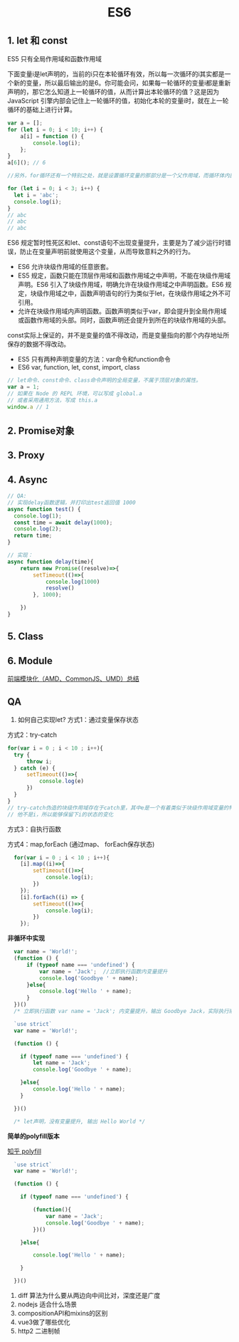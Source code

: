 
# <center> ES6 </center>

## 1. let 和 const

ES5 只有全局作用域和函数作用域

下面变量i是let声明的，当前的i只在本轮循环有效，所以每一次循环的i其实都是一个新的变量，所以最后输出的是6。你可能会问，如果每一轮循环的变量i都是重新声明的，那它怎么知道上一轮循环的值，从而计算出本轮循环的值？这是因为 JavaScript 引擎内部会记住上一轮循环的值，初始化本轮的变量i时，就在上一轮循环的基础上进行计算。

```js
var a = [];
for (let i = 0; i < 10; i++) {
    a[i] = function () {
        console.log(i);
    };
}
a[6](); // 6

//另外，for循环还有一个特别之处，就是设置循环变量的那部分是一个父作用域，而循环体内部是一个单独的子作用域。

for (let i = 0; i < 3; i++) {
  let i = 'abc';
  console.log(i);
}
// abc
// abc
// abc

```

ES6 规定暂时性死区和let、const语句不出现变量提升，主要是为了减少运行时错误，防止在变量声明前就使用这个变量，从而导致意料之外的行为。

- ES6 允许块级作用域的任意嵌套。
- ES5 规定，函数只能在顶层作用域和函数作用域之中声明，不能在块级作用域声明。ES6 引入了块级作用域，明确允许在块级作用域之中声明函数。ES6 规定，块级作用域之中，函数声明语句的行为类似于let，在块级作用域之外不可引用。
- 允许在块级作用域内声明函数。函数声明类似于var，即会提升到全局作用域或函数作用域的头部。同时，函数声明还会提升到所在的块级作用域的头部。

const实际上保证的，并不是变量的值不得改动，而是变量指向的那个内存地址所保存的数据不得改动。

- ES5 只有两种声明变量的方法：var命令和function命令
- ES6 var, function, let, const, import, class

```js
// let命令、const命令、class命令声明的全局变量，不属于顶层对象的属性。
var a = 1;
// 如果在 Node 的 REPL 环境，可以写成 global.a
// 或者采用通用方法，写成 this.a
window.a // 1

```

###

## 2. Promise对象

## 3. Proxy

## 4. Async

```js
// QA:
// 实现delay函数逻辑，并打印出test返回值 1000
async function test() {
  console.log(1);
  const time = await delay(1000);
  console.log(2);
  return time;
}

// 实现：
async function delay(time){
    return new Promise((resolve)=>{
        setTimeout(()=>{
            console.log(1000)
            resolve()
        }, 1000);

    })
}
```

## 5. Class

## 6. Module

[前端模块化（AMD、CommonJS、UMD）总结](https://zhuanlan.zhihu.com/p/75980415)

## QA

1.  如何自己实现let?
  方式1：通过变量保存状态

  方式2：try-catch
  ```js
  for(var i = 0 ; i < 10 ; i++){
    try {
        throw i;
    } catch (e) {
        setTimeout(()=>{
            console.log(e)
        })
    }
  } 
  // try-catch伪造的块级作用域存在于catch里，其中e是一个有着类似于块级作用域变量的特性的独立变量
  // 他不是i，所以能够保留下i的状态的变化
  ```
  方式3：自执行函数

  方式4：map,forEach (通过map、 forEach保存状态)
  ```js
    for(var i = 0 ; i < 10 ; i++){
      [i].map((i)=>{
          setTimeout(()=>{
              console.log(i);
          })
      });
      [i].forEach((i) => {
          setTimeout(()=>{
              console.log(i);
          })
      });
  ```

**非循环中实现**
```js
  var name = 'World!';
  (function () {
      if (typeof name === 'undefined') {
          var name = 'Jack';  //立即执行函数内变量提升
          console.log('Goodbye ' + name);
      }else{
          console.log('Hello ' + name);
      }
  })()
  /* 立即执行函数 var name = 'Jack'; 内变量提升，输出 Goodbye Jack，实际执行顺序如下: */

  `use strict`
  var name = 'World!';

  (function () {

    if (typeof name === 'undefined') {     
        let name = 'Jack';     
        console.log('Goodbye ' + name);

    }else{
        console.log('Hello ' + name); 
    }

  })()

  /* let声明，没有变量提升, 输出 Hello World */
```
**简单的polyfill版本**

[知乎 polyfill](https://zhuanlan.zhihu.com/p/71640183)
```js
  `use strict`
  var name = 'World!';

  (function () {

    if (typeof name === 'undefined') {

        (function(){
            var name = 'Jack';
            console.log('Goodbye ' + name);
        })()

    }else{

        console.log('Hello ' + name);

    }

  })()
```

1. diff 算法为什么要从两边向中间比对，深度还是广度
2. nodejs 适合什么场景
3. compositionAPI和mixins的区别
4. vue3做了哪些优化
5. http2 二进制帧

